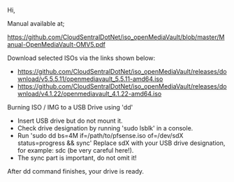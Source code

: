 Hi,

Manual available at;

https://github.com/CloudSentralDotNet/iso_openMediaVault/blob/master/Manual-OpenMediaVault-OMV5.pdf


Download selected ISOs via the links shown below:
  
* https://github.com/CloudSentralDotNet/iso_openMediaVault/releases/download/v5.5.5.11/openmediavault_5.5.11-amd64.iso
* https://github.com/CloudSentralDotNet/iso_openMediaVault/releases/download/v4.1.22/openmediavault_4.1.22-amd64.iso 


Burning ISO / IMG to a USB Drive using 'dd'

* Insert USB drive but do not mount it.
* Check drive designation by running 'sudo lsblk' in a console.
* Run 'sudo dd bs=4M if=/path/to/pfsense.iso of=/dev/sdX status=progress && sync' 
  Replace sdX with your USB drive designation, for example: sdc (be very careful here!).
* The sync part is important, do not omit it!

After dd command finishes, your drive is ready.
